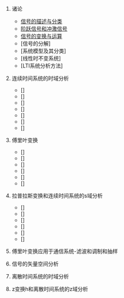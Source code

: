 1. 诸论
    * [信号的描述与分类](md/信号的描述与分类.md)
    * [阶跃信号和冲激信号](md/阶跃信号和冲激信号.md)
    * [信号的变换与运算](md/信号的变换与运算.md)
    * [信号的分解]
    * [系统模型及其分类]
    * [线性时不变系统]
    * [LTI系统分析方法]

2. 连续时间系统的时域分析
    * []
    * []
    * []
    * []
    * []
    * []
    * []

3. 傅里叶变换
    * []
    * []
    * []
    * []
    * []
    * []

4. 拉普拉斯变换和连续时间系统的s域分析
    * []
    * []
    * []
    * []
    * []
    * []
5. 傅里叶变换应用于通信系统-滤波和调制和抽样

6. 信号的矢量空间分析

7. 离散时间系统的时域分析

8. z变换h和离散时间系统的z域分析